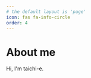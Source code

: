 ```yaml
---
# the default layout is 'page'
icon: fas fa-info-circle
order: 4
---
```


# About me

Hi, I'm taichi-e.
